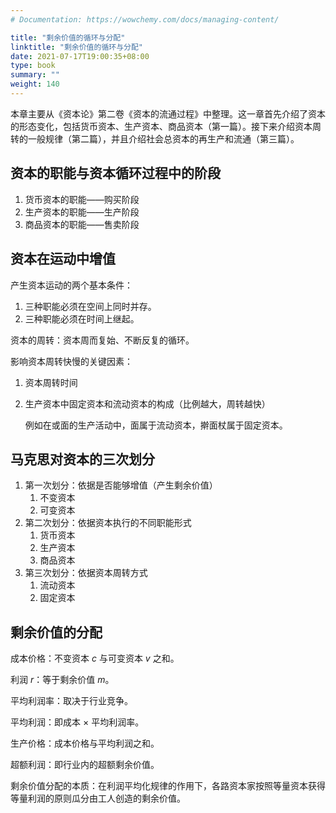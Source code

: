 ```yaml
---
# Documentation: https://wowchemy.com/docs/managing-content/

title: "剩余价值的循环与分配"
linktitle: "剩余价值的循环与分配"
date: 2021-07-17T19:00:35+08:00
type: book
summary: ""
weight: 140
---
```


本章主要从《资本论》第二卷《资本的流通过程》中整理。这一章首先介绍了资本的形态变化，包括货币资本、生产资本、商品资本（第一篇）。接下来介绍资本周转的一般规律（第二篇），并且介绍社会总资本的再生产和流通（第三篇）。

<!--more-->

## 资本的职能与资本循环过程中的阶段

1. 货币资本的职能——购买阶段
2. 生产资本的职能——生产阶段
3. 商品资本的职能——售卖阶段

## 资本在运动中增值

产生资本运动的两个基本条件：

1. 三种职能必须在空间上同时并存。
2. 三种职能必须在时间上继起。

资本的周转：资本周而复始、不断反复的循环。

影响资本周转快慢的关键因素：

1. 资本周转时间

2. 生产资本中固定资本和流动资本的构成（比例越大，周转越快）

   例如在或面的生产活动中，面属于流动资本，擀面杖属于固定资本。

## 马克思对资本的三次划分

1. 第一次划分：依据是否能够增值（产生剩余价值）
   1. 不变资本
   2. 可变资本
2. 第二次划分：依据资本执行的不同职能形式
   1. 货币资本
   2. 生产资本
   3. 商品资本
3. 第三次划分：依据资本周转方式
   1. 流动资本
   2. 固定资本

## 剩余价值的分配

成本价格：不变资本 $c$ 与可变资本 $v$ 之和。

利润 $r$：等于剩余价值 $m$。

平均利润率：取决于行业竞争。

平均利润：即成本 $\times$ 平均利润率。

生产价格：成本价格与平均利润之和。

超额利润：即行业内的超额剩余价值。

剩余价值分配的本质：在利润平均化规律的作用下，各路资本家按照等量资本获得等量利润的原则瓜分由工人创造的剩余价值。